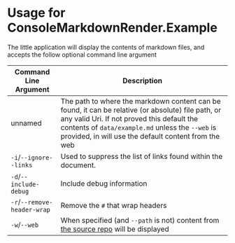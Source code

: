 # Usage for ConsoleMarkdownRender.Example

The little application will display the contents of markdown files, and accepts the follow optional command line argument

| Command Line Argument | Description |
| - | - |
| unnamed | The path to where the markdown content can be found, it can be relative (or absolute) file path, or any valid Uri. If not proved this default the contents of `data/example.md` unless the `--web` is provided, in will use the default content from the web |
| `-i`/`--ignore--links` | Used to suppress the list of links found within the document. |
| `-d`/`--include-debug` | Include debug information |
| `-r`/`--remove-header-wrap` | Remove the `#` that wrap headers |
| `-w`/`--web` | When specified (and `--path` is not) content from [the source repo](https://github.com/boxofyellow/ConsoleMarkdownRenderer) will be displayed |

